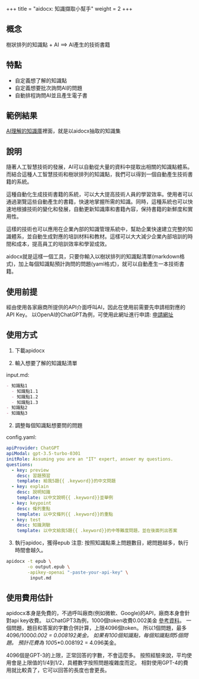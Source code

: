+++
title = "aidocx: 知識擷取小幫手"
weight = 2
+++

## 概念
樹狀排列的知識點 + AI ==> AI產生的技術書籍

## 特點
- 自定義想了解的知識點
- 自定義想要批次詢問AI的問題
- 自動排程詢問AI並且產生電子書

## 範例結果
[AI理解的知識庫](https://learninfun.github.io/learn-with-ai/zh-tw/ai-knowledge-hub/)裡面，就是以aidocx抽取的知識集

## 說明
隨著人工智慧技術的發展，AI可以自動從大量的資料中提取出相關的知識點體系。而結合這種人工智慧技術和樹狀排列的知識點，我們可以得到一個自動產生技術書籍的系統。

這種自動化生成技術書籍的系統，可以大大提高技術人員的學習效率。使用者可以通過瀏覽這些自動產生的書籍，快速地掌握所需的知識。同時，這種系統也可以快速地根據技術的變化和發展，自動更新知識庫和書籍內容，保持書籍的新鮮度和實用性。

這樣的技術也可以應用在企業內部的知識管理系統中，幫助企業快速建立完整的知識體系，並自動生成對應的培訓材料和教材。這樣可以大大減少企業內部培訓的時間和成本，提高員工的培訓效率和學習成效。

aidocx就是這樣一個工具，只要你輸入以樹狀排列的知識點清單(markdown格式)，加上每個知識點預計詢問的問題(yaml格式)，就可以自動產生一本技術書籍。

## 使用前提
經由使用各家廠商所提供的API介面呼叫AI，因此在使用前需要先申請相對應的API Key。
以OpenAI的ChatGPT為例，可使用此網址進行申請: [申請網址](https://openai.com/blog/openai-api)

## 使用方式
1. 下載apidocx

2. 輸入想要了解的知識點清單

input.md:
```markdown
- 知識點1
  - 知識點1.1
  - 知識點1.2
  - 知識點1.3
- 知識點2
- 知識點3
```

2. 調整每個知識點想要問的問題

config.yaml:
```yaml
apiProvider: ChatGPT
apiModal: gpt-3.5-turbo-0301
initRole: Assuming you are an "IT" expert, answer my questions.
questions:
  - key: preview
    desc: 習題預習
    template: 給我5題{{ .keyword}}的中文問題
  - key: explain
    desc: 說明知識
    template: 以中文說明{{ .keyword}}並舉例
  - key: keypoint
    desc: 條列重點
    template: 以中文條列{{ .keyword}}的重點
  - key: test
    desc: 知識測驗
    template: 以中文給我5題{{ .keyword}}的中等難度問題，並在後面列出答案
```

3. 執行apidoc，獲得epub
注意: 按照知識點乘上問題數目，總問題越多，執行時間會越久。
```bash
apidocx -t epub \
        -o output.epub \
        -apikey-openai "-paste-your-api-key" \
         input.md
```

## 使用費用估計
apidocx本身是免費的，不過呼叫廠商(例如微軟、Google)的API，廠商本身會針對api key收費。
以ChatGPT3為例，1000個token收費0.002美金 [參考資料](https://openai.com/pricing#language-models)。
一個問題，題目和答案的字數合併計算，上限4096個token。
所以1個問題，最多4096/1000*0.002 = 0.008192美金。
如果有100個知識點，每個知識點問5個問題。
預計花費為 100*5*0.008192 = 4.096美金。

4096個是GPT-3的上限，正常回答的字數，不會這麼多。
按照經驗來說，平均使用會是上限值的1/4到1/2，具體數字按照問題複雜度而定。
相對使用GPT-4的費用就比較貴了，它可以回答的長度也會更長。
